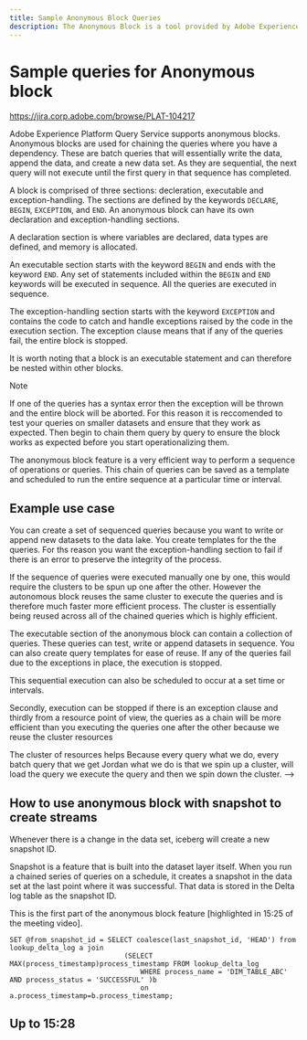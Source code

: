 ```yaml
---
title: Sample Anonymous Block Queries
description: The Anonymous Block is a tool provided by Adobe Experience Platform Query Service, which allows you to schedule the execution of a sequence of queries on a to efficently 
---
```

# Sample queries for Anonymous block

https://jira.corp.adobe.com/browse/PLAT-104217

Adobe Experience Platform Query Service supports anonymous blocks. Anonymous blocks are used for chaining the queries where you have a dependency. These are batch queries that will essentially write the data, append the data, and create a new data set. As they are sequential, the next query will not execute until the first query in that sequence has completed.

A block is comprised of three sections: decleration, executable and exception-handling. The sections are defined by the keywords `DECLARE`, `BEGIN`, `EXCEPTION`, and `END`.
An anonymous block can have its own declaration and exception-handling sections.

A declaration section is where variables are declared, data types are defined, and memory is allocated. 

An executable section starts with the keyword `BEGIN` and ends with the keyword `END`. Any set of statements included within the `BEGIN` and `END` keywords will be executed in sequence. All the queries are executed in sequence.

The exception-handling section starts with the keyword `EXCEPTION` and contains the code to catch and handle exceptions raised by the code in the execution section. The exception clause means that if any of the queries fail, the entire block is stopped.

It is worth noting that a block is an executable statement and can therefore be nested within other blocks.

>[!NOTE]
>
>If one of the queries has a syntax error then the exception will be thrown and the entire block will be aborted. For this reason it is reccomended to test your queries on smaller datasets and ensure that they work as expected. Then begin to chain them query by query to ensure the block works as expected before you start operationalizing them.

The anonymous block feature is a very efficient way to perform a sequence of operations or queries. This chain of queries can be saved as a template and scheduled to run the entire sequence at a particular time or interval.

<!-- Anonymous block cna be used with the Incremental load feature as an ideal solution for near real-time movement of data from relational databases to data warehouses, data lakes or other databases. It can be used with both streaming and batch data. -->

## Example use case

You can create a set of sequenced queries because you want to write or append new datasets to the data lake. You create templates for the the queries. For ths reason you want the exception-handling section to fail if there is an error to preserve the integrity of the process.

If the sequence of queries were executed manually one by one, this would require the clusters to be spun up one after the other. However the autonomous block reuses the same cluster to execute the queries and is therefore much faster more efficient process. The cluster is essentially being reused across all of the chained queries which is highly efficient.

The executable section of the anonymous block can contain a collection of queries. These queries can test, write or append datasets in sequence. You can also create query templates for ease of reuse. If any of the queries fail due to the exceptions in place, the execution is stopped. 

<!-- This chain of events is more efficinet than executing the queries one after the other because we reuse the cluster resources -->

This sequential execution can also be scheduled to occur at a set time or intervals.

<!-- so we've got the beginning and the end clause you can put in a bunch of a batch queries in there. Essentially see tests queries that right or append datasets in sequence. Any of them fails. You can stop the execution. You can create templates, query templates out of this query like you know, begin and end, you save it as a query template and you can schedule it and you can schedule it based on whatever the schedule is and it will execute on schedule and the advantage of executing these queries in sequence is that first of all their executive one after the other. -->

Secondly, execution can be stopped if there is an exception clause and thirdly from a resource point of view, the queries as a chain will be more efficient than you executing the queries one after the other because we reuse the cluster resources

The cluster of resources helps Because every query what we do, every batch query that we get Jordan what we do is that we spin up a cluster, will load the query we execute the query and then we spin down the cluster. -->

## How to use anonymous block with snapshot to create streams

Whenever there is a change in the data set, iceberg will create a new snapshot ID.

Snapshot is a feature that is built into the dataset layer itself. When you run a chained series of queries on a schedule, it creates a snapshot in the data set at the last point where it was successful. That data is stored in the Delta log table as the snapshot ID.

This is the first part of the anonymous block feature [highlighted in 15:25 of the meeting video].

```
SET @from_snapshot_id = SELECT coalesce(last_snapshot_id, 'HEAD') from lookup_delta_log a join
                            (SELECT MAX(process_timestamp)process_timestamp FROM lookup_delta_log
                                WHERE process_name = 'DIM_TABLE_ABC' AND process_status = 'SUCCESSFUL' )b
                                on a.process_timestamp=b.process_timestamp;
```

## Up to 15:28
